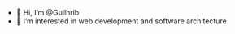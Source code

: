 - 👋 Hi, I’m @Guilhrib
- 👀 I’m interested in web development and software architecture 

<!---
Guilhrib/Guilhrib is a ✨ special ✨ repository because its `README.md` (this file) appears on your GitHub profile.
You can click the Preview link to take a look at your changes.
--->
